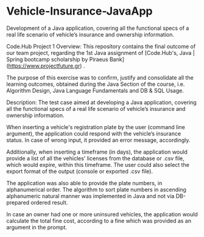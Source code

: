 # Vehicle-Insurance-JavaApp
Development of a Java application, covering all the functional specs of a real life scenario of vehicle’s insurance and ownership information.

Code.Hub Project 1
Overview: This repository contains the final outcome of our team project, regarding the 1st Java assignment of [Code.Hub's, Java | Spring bootcamp scholarship by Piraeus Bank] (https://www.projectfuture.gr) .

The purpose of this exercise was to confirm, justify and consolidate all the learning outcomes, obtained during the Java Section of the course, i.e. Algorithm Design, Java Language Fundamentals and DB & SQL Usage.

Description: The test case aimed at developing a Java application, covering all the functional specs of a real life scenario of vehicle’s insurance and ownership information.

When inserting a vehicle's registration plate by the user (command line argument), the application could respond with the vehicle’s insurance status. In case of wrong input, it provided an error message, accordingly.

Additionally, when inserting a timeframe (in days), the application would provide a list of all the vehicles' licenses from the database or .csv file, which would expire, within this timeframe. The user could also select the export format of the output (console or exported .csv file).

The application was also able to provide the plate numbers, in alphanumerical order. The algorithm to sort plate numbers in ascending alphanumeric natural manner was implemented in Java and not via DB-prepared ordered result.

In case an owner had one or more uninsured vehicles, the application would calculate the total fine cost, according to a fine which was provided as an argument in the prompt.
